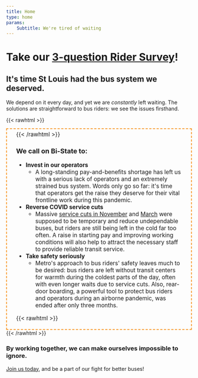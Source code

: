 ```yaml
---
title: Home
type: home
params:
    Subtitle: We're tired of waiting 
---
```

# Take our [3-question Rider Survey](/rider-survey)!

## It's time St Louis had the bus system we deserved.
We depend on it every day, and yet we are *constantly* left waiting. The solutions are straightforward to bus riders: we see the issues firsthand. 

{{< rawhtml >}}
<div style='font-size:1.1em; border:2px dashed #f79626; padding: 5px 25px;'>
{{< /rawhtml >}}

### We call on Bi-State to:
* **Invest in our operators**
    * A long-standing pay-and-benefits shortage has left us with a serious lack of operators and an extremely strained bus system. Words only go so far: it's time that operators get the raise they deserve for their vital frontline work during this pandemic.
* **Reverse COVID service cuts**
    * Massive [service cuts in November](/rider-info/service-changes/november-2021-service-cuts/) and [March](/rider-info/service-changes/march-2022-service-cuts) were supposed to be temporary and reduce undependable buses, but riders are still being left in the cold far too often. A raise in starting pay and improving working conditions will also help to attract the necessary staff to provide reliable transit service.
* **Take safety seriously**
    * Metro's approach to bus riders' safety leaves much to be desired: bus riders are left without transit centers for warmth during the coldest parts of the day, often with even longer waits due to service cuts. Also, rear-door boarding, a powerful tool to protect bus riders and operators during an airborne pandemic, was ended after only three months. 

{{< rawhtml >}}
</div>
{{< /rawhtml >}}

### By working together, we can make ourselves impossible to ignore.
[Join us today](join), and be a part of our fight for better buses!